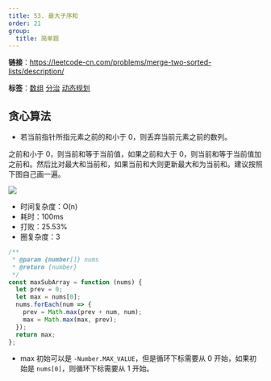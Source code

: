 ```yaml
---
title: 53. 最大子序和
order: 21
group:
  title: 简单题
---
```


**链接**：https://leetcode-cn.com/problems/merge-two-sorted-lists/description/

**标签**：<a href="https://leetcode-cn.com/tag/array/"><Badge>数组</Badge></a> <a href="https://leetcode-cn.com/tag/divide-and-conquer/problemset/"><Badge>分治</Badge></a> <a href="https://leetcode-cn.com/tag/dynamic-programming/problemset/"><Badge>动态规划</Badge></a>

## 贪心算法

- 若当前指针所指元素之前的和小于 0，则丢弃当前元素之前的数列。

之前和小于 0，则当前和等于当前值，如果之前和大于 0，则当前和等于当前值加之前和。然后比对最大和当前和，如果当前和大则更新最大和为当前和。建议按照下图自己画一遍。

![](https://cdn.jsdelivr.net/gh/youngjuning/images/202111211825082.png)

- 时间复杂度：<Badge>O(n)</Badge>
- 耗时：<Badge>100ms</Badge>
- 打败：<Badge>25.53%</Badge>
- 圈复杂度：<Badge>3</Badge>

```js
/**
 * @param {number[]} nums
 * @return {number}
 */
const maxSubArray = function (nums) {
  let prev = 0;
  let max = nums[0];
  nums.forEach(num => {
    prev = Math.max(prev + num, num);
    max = Math.max(max, prev);
  });
  return max;
};
```

- max 初始可以是 `-Number.MAX_VALUE`，但是循环下标需要从 0 开始，如果初始是 `nums[0]`，则循环下标需要从 1 开始。
